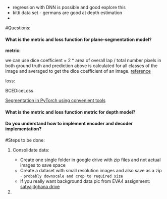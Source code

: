 - regression with DNN is possible and good explore this
- kitti data set - germans are good at depth estimation
- 


#Questions: 

#### What is the metric and loss function for plane-segmentation model?
**metric:**

we can use dice coefficient = 2 * area of overall lap / total number pixels in both ground truth and prediction above is calculated for all classes of the image and averaged to get the dice coefficient of an image. [reference](https://towardsdatascience.com/metrics-to-evaluate-your-semantic-segmentation-model-6bcb99639aa2)

loss: 

BCEDiceLoss

[Segmentation in PyTorch using convenient tools](https://www.kaggle.com/artgor/segmentation-in-pytorch-using-convenient-tools)

#### What is the metric and loss function metric for depth model? 

#### Do you understand how to implement encoder and decoder implementation? 


#Steps to be done: 

1. Consolidate data: 
    - Create one single folder in google drive with zip files and not actual images to save space 
    - Create a dataset with small resolution images and also save as a zip - `probably downscale and crop to required size`
    - If you really want background data pic from EVA4 assignment: [satyajitghana drive](https://drive.google.com/drive/folders/10MBvlf6pMB78o-bWNe7tVlqNaIP3DtKQ)
    
2. 